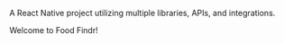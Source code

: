A React Native project utilizing multiple libraries, APIs, and integrations.

Welcome to Food Findr!
